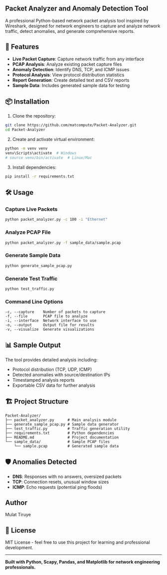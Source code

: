 ````markdown
````
## Packet Analyzer and Anomaly Detection Tool

A professional Python-based network packet analysis tool inspired by Wireshark, designed for network engineers to capture and analyze network traffic, detect anomalies, and generate comprehensive reports.

## 🚀 Features

- **Live Packet Capture**: Capture network traffic from any interface  
- **PCAP Analysis**: Analyze existing packet capture files  
- **Anomaly Detection**: Identify DNS, TCP, and ICMP issues  
- **Protocol Analysis**: View protocol distribution statistics  
- **Report Generation**: Create detailed text and CSV reports  
- **Sample Data**: Includes generated sample data for testing  

## 📦 Installation

1. Clone the repository:

```bash
git clone https://github.com/matcompute/Packet-Analyzer.git
cd Packet-Analyzer
````

2. Create and activate virtual environment:

```bash
python -m venv venv
venv\Scripts\activate  # Windows
# source venv/bin/activate  # Linux/Mac
```

3. Install dependencies:

```bash
pip install -r requirements.txt
```

## 🛠️ Usage

### Capture Live Packets

```bash
python packet_analyzer.py -c 100 -i "Ethernet"
```

### Analyze PCAP File

```bash
python packet_analyzer.py -f sample_data/sample.pcap
```

### Generate Sample Data

```bash
python generate_sample_pcap.py
```

### Generate Test Traffic

```bash
python test_traffic.py
```

### Command Line Options

```
-c, --capture    Number of packets to capture
-f, --file       PCAP file to analyze
-i, --interface  Network interface to use
-o, --output     Output file for results
-v, --visualize  Generate visualizations
```

## 📊 Sample Output

The tool provides detailed analysis including:

* Protocol distribution (TCP, UDP, ICMP)
* Detected anomalies with source/destination IPs
* Timestamped analysis reports
* Exportable CSV data for further analysis

## 🏗️ Project Structure

```
Packet-Analyzer/
├── packet_analyzer.py      # Main analysis module
├── generate_sample_pcap.py # Sample data generator
├── test_traffic.py         # Traffic generation utility
├── requirements.txt        # Python dependencies
├── README.md               # Project documentation
└── sample_data/            # Sample PCAP files
    └── sample.pcap         # Generated sample data
```

## 🛡️ Anomalies Detected

* **DNS**: Responses with no answers, oversized packets
* **TCP**: Connection resets, unusual window sizes
* **ICMP**: Echo requests (potential ping floods)

##  Author
Mulat Tiruye

## 📄 License

MIT License - feel free to use this project for learning and professional development.

---

**Built with Python, Scapy, Pandas, and Matplotlib for network engineering professionals.**



`````
